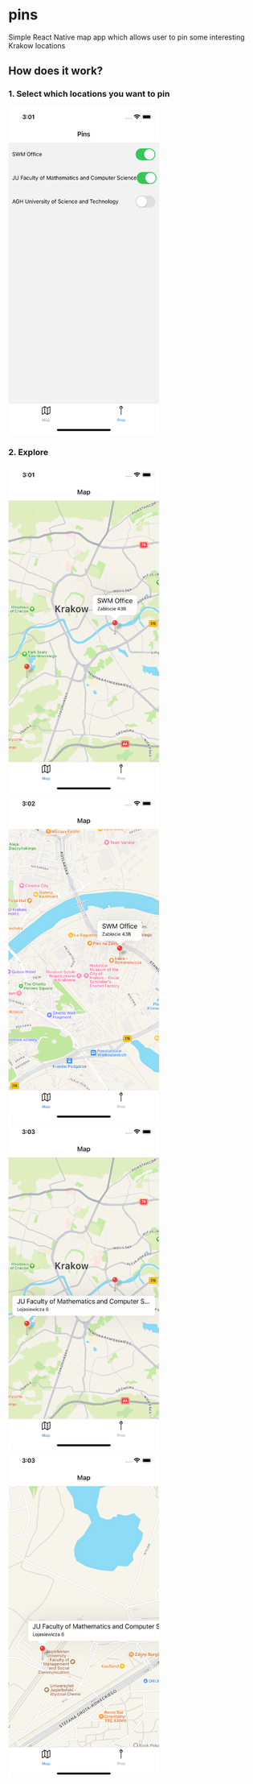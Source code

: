 <h1>pins</h1>
Simple React Native map app which allows user to pin some interesting Krakow locations

<h2>How does it work?</h2>
<h3>1. Select which locations you want to pin</h3>
<img src="https://github.com/szdziedzic/pins/blob/main/assets/selectPins.png" alt="drawing" width="300"/>

<h3>2. Explore</h3>
<img src="https://github.com/szdziedzic/pins/blob/main/assets/explore1.png" alt="drawing" width="300"/>
<img src="https://github.com/szdziedzic/pins/blob/main/assets/explore2.png" alt="drawing" width="300"/>
<img src="https://github.com/szdziedzic/pins/blob/main/assets/explore3.png" alt="drawing" width="300"/>
<img src="https://github.com/szdziedzic/pins/blob/main/assets/explore4.png" alt="drawing" width="300"/>
